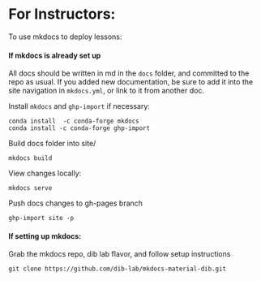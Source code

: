 # For Instructors:

To use mkdocs to deploy lessons:

#### If mkdocs is already set up

All docs should be written in md in the `docs` folder,
and committed to the repo as usual. If you added new 
documentation, be sure to add it into the site navigation 
in `mkdocs.yml`, or link to it from another doc.

Install `mkdocs` and `ghp-import` if necessary:
```
conda install  -c conda-forge mkdocs
conda install -c conda-forge ghp-import
```

Build docs folder into site/

```
mkdocs build
```

View changes locally:
```
mkdocs serve
```

Push docs changes to gh-pages branch
```
ghp-import site -p
```


#### If setting up mkdocs:

Grab the mkdocs repo, dib lab flavor, and follow setup instructions
```
git clone https://github.com/dib-lab/mkdocs-material-dib.git
```

